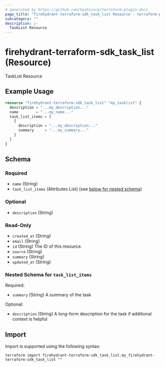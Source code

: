 ```yaml
---
# generated by https://github.com/hashicorp/terraform-plugin-docs
page_title: "firehydrant-terraform-sdk_task_list Resource - terraform-provider-firehydrant-terraform-sdk"
subcategory: ""
description: |-
  TaskList Resource
---
```


# firehydrant-terraform-sdk_task_list (Resource)

TaskList Resource

## Example Usage

```terraform
resource "firehydrant-terraform-sdk_task_list" "my_tasklist" {
  description = "...my_description..."
  name        = "...my_name..."
  task_list_items = [
    {
      description = "...my_description..."
      summary     = "...my_summary..."
    }
  ]
}
```

<!-- schema generated by tfplugindocs -->
## Schema

### Required

- `name` (String)
- `task_list_items` (Attributes List) (see [below for nested schema](#nestedatt--task_list_items))

### Optional

- `description` (String)

### Read-Only

- `created_at` (String)
- `email` (String)
- `id` (String) The ID of this resource.
- `source` (String)
- `summary` (String)
- `updated_at` (String)

<a id="nestedatt--task_list_items"></a>
### Nested Schema for `task_list_items`

Required:

- `summary` (String) A summary of the task

Optional:

- `description` (String) A long-form description for the task if additional context is helpful

## Import

Import is supported using the following syntax:

```shell
terraform import firehydrant-terraform-sdk_task_list.my_firehydrant-terraform-sdk_task_list ""
```
